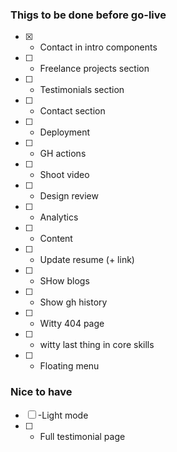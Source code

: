 ### Thigs to be done before go-live

- [x] - Contact in intro components
- [ ] - Freelance projects section
- [ ] - Testimonials section
- [ ] - Contact section
- [ ] - Deployment
- [ ] - GH actions
- [ ] - Shoot video
- [ ] - Design review
- [ ] - Analytics
- [ ] - Content
- [ ] - Update resume (+ link)
- [ ] - SHow blogs
- [ ] - Show gh history
- [ ] - Witty 404 page
- [ ] - witty last thing in core skills
- [ ] - Floating menu

### Nice to have

- [ ] -Light mode
- [ ] - Full testimonial page
